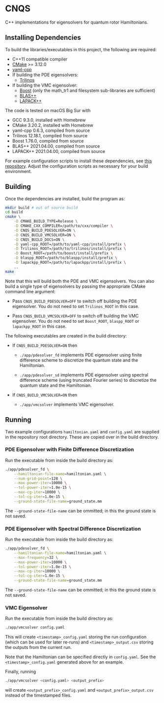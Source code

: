 # CNQS

C++ implementations for eigensolvers for quantum rotor Hamiltonians.

## Installing Dependencies

To build the libraries/executables in this project, the following are required:

*   C++11 compatible compiler
*   [CMake](http://cmake.org/) >= 3.12.0
*   [yaml-cpp](https://github.com/jbeder/yaml-cpp)
*   If building the PDE eigensolvers:
    *   [Trilinos](https://github.com/trilinos/Trilinos/)
*   If building the VMC eigensolver:
    *   [Boost](https://www.boost.org/) (only the math_tr1 and filesystem
        sub-libraries are sufficient)
    *   [BLAS++](https://bitbucket.org/icl/blaspp/)
    *   [LAPACK++](https://bitbucket.org/icl/lapackpp/)

The code is tested on macOS Big Sur with

*   GCC 9.3.0, installed with Homebrew
*   CMake 3.20.2, installed with Homebrew
*   yaml-cpp 0.6.3, compiled from source
*   Trilinos 12.18.1, compiled from source
*   Boost 1.76.0, compiled from source
*   BLAS++ 2021.04.00, compiled from source
*   LAPACK++ 2021.04.00, compiled from source

For example configuration scripts to install these dependencies, see [this
repository](https://github.com/saibalde/softwares). Adjust the configuration
scripts as necessary for your build environment.

## Building

Once the dependencies are installed, build the program as:

```sh
mkdir build # out of source build
cd build
cmake \
    -D CMAKE_BUILD_TYPE=Release \
    -D CMAKE_CXX_COMPILER=/path/to/cxx/compiler \
    -D CNQS_BUILD_PDESOLVER=ON \
    -D CNQS_BUILD_VMCSOLVER=ON \
    -D CNQS_BUILD_DOCS=ON \
    -D yaml-cpp_ROOT=/path/to/yaml-cpp/install/prefix \
    -D Trilinos_ROOT=/path/to/trilinos/install/prefix \
    -D Boost_ROOT=/path/to/boost/install/prefix \
    -D blaspp_ROOT=/path/to/blaspp/install/prefix \
    -D lapackpp_ROOT=/path/to/lapackpp/install/prefix \
    ..
make
```

Note that this will build both the PDE and VMC eigensolvers. You can also build
a single type of eigensolvers by passing the appropriate CMake command line
argument:

*   Pass `CNQS_BUILD_PDESOLVER=OFF` to switch off building the PDE eigensolver.
    You do not need to set `Trilinos_ROOT` in this case.

*   Pass `CNQS_BUILD_VMCSOLVER=OFF` to switch off building the VMC eigensolver.
    You do not need to set `Boost_ROOT`, `blaspp_ROOT` or `lapackpp_ROOT` in
    this case.

The following executables are created in the build directory:

*   If `CNQS_BUILD_PDESOLVER=ON` then

    *   `./app/pdesolver_fd` implements PDE eigensolver using finite difference
        scheme to discretize the quantum state and the Hamiltonian.

    *   `./app/pdesolver_sd` implements PDE eigensolver using spectral
        difference scheme (using truncated Fourier series) to discretize the
        quantum state and the Hamiltonian.

*   If `CNQS_BUILD_VMCSOLVER=ON` then

    *   `./app/vmcsolver` implements VMC eigensolver.

## Running

Two example configurations `hamiltonian.yaml` and `config.yaml` are supplied in
the repository root directory. These are copied over in the build directory.

### PDE Eigensolver with Finite Difference Discretization

Run the executable from inside the build directory as:

```sh
./app/pdesolver_fd \
    --hamiltonian-file-name=hamiltonian.yaml \
    --num-grid-point=128 \
    --max-power-iter=10000 \
    --tol-power-iter=1.0e-15 \
    --max-cg-iter=10000 \
    --tol-cg-iter=1.0e-15 \
    --ground-state-file-name=ground_state.mm
```

The `--ground-state-file-name` can be ommitted; in this the ground state is not
saved.

### PDE Eigensolver with Spectral Difference Discretization

Run the executable from inside the build directory as:

```sh
./app/pdesolver_fd \
    --hamiltonian-file-name=hamiltonian.yaml \
    --max-frequency=32 \
    --max-power-iter=10000 \
    --tol-power-iter=1.0e-15 \
    --max-cg-iter=10000 \
    --tol-cg-iter=1.0e-15 \
    --ground-state-file-name=ground_state.mm
```

The `--ground-state-file-name` can be ommitted; in this the ground state is not
saved.

### VMC Eigensolver

Run the executable from inside the build directory as:

```sh
./app/vmcsolver config.yaml
```

This will create `<timestamp>_config.yaml` storing the run configuration (which
can be used for later re-runs) and `<timestamp>_output.csv` storing the outputs
from the current run.

Note that the Hamiltonian can be specified directly in `config.yaml`. See the
`<timestamp>_config.yaml` generated above for an example.

Finally, running
```sh
./app/vmcsolver <config.yaml> <output_prefix>
```
will create `<output_prefix>_config.yaml` and `<output_prefix>_output.csv`
instead of the timestamped files.
